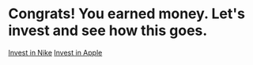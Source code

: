 # Congrats! You earned money. Let's invest and see how this goes.

[Invest in Nike](bad-investment.md)
[Invest in Apple](good-investment.md)
